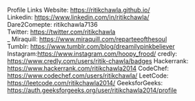 Profile Links
Website: https://ritikchawla.github.io/   <br/>
Linkedin: https://www.linkedin.com/in/ritikchawla/ <br/>
Dare2Comepte: ritikchawla7136 <br/>
Twitter: https://twitter.com/ritikchawla<br/>_
Miraquill: https://www.miraquill.com/reparteeofthesoul<br/>
Tumblr: https://www.tumblr.com/blog/dreamilypinkbeliever
Instagram:https://www.instagram.com/hoopy_frood/
credly: https://www.credly.com/users/ritik-chawla/badges
Hackerrank: https://www.hackerrank.com/ritikchawla2014
CodeChef: https://www.codechef.com/users/ritikchawla/
LeetCode: https://leetcode.com/ritikchawla2014/
GeeksforGeeks: https://auth.geeksforgeeks.org/user/ritikchawla2014/profile

